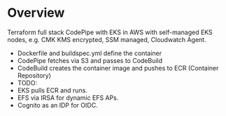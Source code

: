 # Overview
Terraform full stack CodePipe with EKS in AWS with self-managed EKS nodes, e.g. CMK KMS encrypted, SSM managed, Cloudwatch Agent.

- Dockerfile and buildspec.yml define the container
- CodePipe fetches via S3 and passes to CodeBuild
- CodeBuild creates the container image and pushes to ECR (Container Repository)
- TODO:
 - EKS pulls ECR and runs.
 - EFS via IRSA for dynamic EFS APs.
 - Cognito as an IDP for OIDC.
